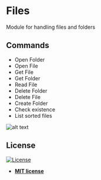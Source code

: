 # Files
Module for handling files and folders

## Commands
<ul id="commands_readme">
    <li>Open Folder</li>
    <li>Open File</li>
    <li>Get File</li>
    <li>Get Folder</li>
    <li>Read File</li>
    <li>Delete Folder</li>
    <li>Delete File</li>
    <li>Create Folder</li>
    <li>Check existence</li>
    <li>List sorted files</li>
</ul>

![alt text](https://raw.githubusercontent.com/rocketbot-cl/Files/master/example/files.png)

<h2>License</h2>

<p><a href="http://badges.mit-license.org" rel="nofollow"><img src="https://camo.githubusercontent.com/107590fac8cbd65071396bb4d04040f76cde5bde/687474703a2f2f696d672e736869656c64732e696f2f3a6c6963656e73652d6d69742d626c75652e7376673f7374796c653d666c61742d737175617265" alt="License" data-canonical-src="http://img.shields.io/:license-mit-blue.svg?style=flat-square" style="max-width:100%;"></a></p>

<ul>
  <li><strong><a href="http://opensource.org/licenses/mit-license.php" rel="nofollow">MIT license</a></strong></li>
</ul> 
